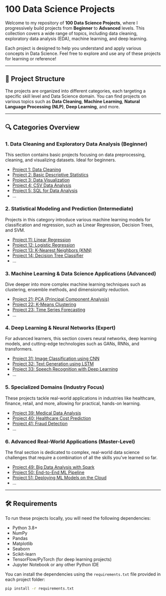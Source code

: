 # 100 Data Science Projects

Welcome to my repository of **100 Data Science Projects**, where I progressively build projects from **Beginner** to **Advanced** levels. This collection covers a wide range of topics, including data cleaning, exploratory data analysis (EDA), machine learning, and deep learning.

Each project is designed to help you understand and apply various concepts in Data Science. Feel free to explore and use any of these projects for learning or reference!

---

## 📂 Project Structure

The projects are organized into different categories, each targeting a specific skill level and Data Science domain. You can find projects on various topics such as **Data Cleaning**, **Machine Learning**, **Natural Language Processing (NLP)**, **Deep Learning**, and more.

---

## 🔍 Categories Overview

### 1. Data Cleaning and Exploratory Data Analysis (Beginner)
This section contains basic projects focusing on data preprocessing, cleaning, and visualizing datasets. Ideal for beginners.

- [Project 1: Data Cleaning](./Beginner/Project_1_Data_Cleaning/)
- [Project 2: Basic Descriptive Statistics](./Beginner/Descriptive_Statistics/)
- [Project 3: Data Visualization](./Beginner/Data_Visualization/)
- [Project 4: CSV Data Analysis](./Beginner/CSV_Data_Analysis/)
- [Project 5: SQL for Data Analysis](./Beginner/SQL_Data_Analysis/)
- ...

### 2. Statistical Modeling and Prediction (Intermediate)
Projects in this category introduce various machine learning models for classification and regression, such as Linear Regression, Decision Trees, and SVM.

- [Project 11: Linear Regression](./Intermediate/Linear_Regression/)
- [Project 12: Logistic Regression](./Intermediate/Logistic_Regression/)
- [Project 13: K-Nearest Neighbors (KNN)](./Intermediate/KNN/)
- [Project 14: Decision Tree Classifier](./Intermediate/Decision_Tree_Classifier/)
- ...

### 3. Machine Learning & Data Science Applications (Advanced)
Dive deeper into more complex machine learning techniques such as clustering, ensemble methods, and dimensionality reduction.

- [Project 21: PCA (Principal Component Analysis)](./Advanced/PCA/)
- [Project 22: K-Means Clustering](./Advanced/KMeans_Clustering/)
- [Project 23: Time Series Forecasting](./Advanced/Time_Series_Forecasting/)
- ...

### 4. Deep Learning & Neural Networks (Expert)
For advanced learners, this section covers neural networks, deep learning models, and cutting-edge technologies such as GANs, RNNs, and transformers.

- [Project 31: Image Classification using CNN](./Expert/CNN_Image_Classification/)
- [Project 32: Text Generation using LSTM](./Expert/Text_Generation_LSTM/)
- [Project 33: Speech Recognition with Deep Learning](./Expert/Speech_Recognition/)
- ...

### 5. Specialized Domains (Industry Focus)
These projects tackle real-world applications in industries like healthcare, finance, retail, and more, allowing for practical, hands-on learning.

- [Project 39: Medical Data Analysis](./Specialized/Medical_Data_Analysis/)
- [Project 40: Healthcare Cost Prediction](./Specialized/Healthcare_Cost_Prediction/)
- [Project 41: Fraud Detection](./Specialized/Fraud_Detection/)
- ...

### 6. Advanced Real-World Applications (Master-Level)
The final section is dedicated to complex, real-world data science challenges that require a combination of all the skills you’ve learned so far.

- [Project 49: Big Data Analysis with Spark](./Master-Level/Big_Data_Analysis_Spark/)
- [Project 50: End-to-End ML Pipeline](./Master-Level/End_to_End_ML_Pipeline/)
- [Project 51: Deploying ML Models on the Cloud](./Master-Level/Deploying_ML_Models/)
- ...

---

## 🛠️ Requirements

To run these projects locally, you will need the following dependencies:
- Python 3.8+
- NumPy
- Pandas
- Matplotlib
- Seaborn
- Scikit-learn
- TensorFlow/PyTorch (for deep learning projects)
- Jupyter Notebook or any other Python IDE

You can install the dependencies using the `requirements.txt` file provided in each project folder:
```bash
pip install -r requirements.txt
